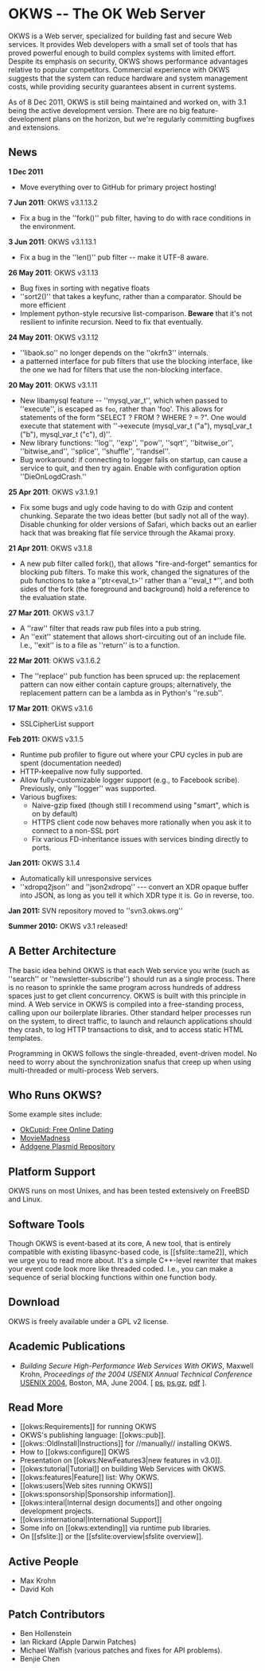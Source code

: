 # OKWS  -- The OK Web Server

OKWS is a Web server, specialized for building fast and secure Web
services. It provides Web developers with a small set of tools that
has proved powerful enough to build complex systems with limited
effort. Despite its emphasis on security, OKWS shows performance
advantages relative to popular competitors. Commercial experience with
OKWS suggests that the system can reduce hardware and system
management costs, while providing security guarantees absent in
current systems.

As of 8 Dec 2011, OKWS is still being maintained and worked on, with
3.1 being the active development version.  There are no big
feature-development plans on the horizon, but we're regularly
committing bugfixes and extensions.

## News

**1 Dec 2011**

  * Move everything over to GitHub for primary project hosting!

**7 Jun 2011**: OKWS v3.1.13.2

  * Fix a bug in the ''fork()'' pub filter, having to do with race conditions in the environment.

**3 Jun 2011**: OKWS v3.1.13.1

  * Fix a bug in the ''len()'' pub filter -- make it UTF-8 aware.

**26 May 2011**: OKWS v3.1.13

  * Bug fixes in sorting with negative floats
  * ''sort2()'' that takes a keyfunc, rather than a comparator.  Should be more efficient
  * Implement python-style recursive list-comparison. **Beware** that it's not resilient to infinite recursion.  Need to fix that eventually.

**24 May 2011**: OKWS v3.1.12

  * ''libaok.so'' no longer depends on the ''okrfn3'' internals.
  * a patterned interface for pub filters that use the blocking interface, like the one we had for filters that use the non-blocking interface. 

**20 May 2011**: OKWS v3.1.11

  * New libamysql feature  -- ''mysql_var_t'', which when passed to ''execute'', is escaped as `foo`, rather than 'foo'.  This allows for statements of the form "SELECT ? FROM ? WHERE ? = ?".  One would execute that statement with ''->execute (mysql_var_t ("a"), mysql_var_t ("b"), mysql_var_t ("c"), d)''.
  * New library functions: ''log'', ''exp'', ''pow'', ''sqrt'', ''bitwise_or'', ''bitwise_and'', ''splice'', ''shuffle'', ''randsel''.
  * Bug workaround: if connecting to logger fails on startup, can cause a service to quit, and then try again.  Enable with configuration option ''DieOnLogdCrash.''

**25 Apr 2011**: OKWS v3.1.9.1

  * Fix some bugs and ugly code having to do with Gzip and content chunking.  Separate the two ideas better (but sadly not all of the way). Disable chunking for older versions of Safari, which backs out an earlier hack that was breaking flat file service through the Akamai proxy.

**21 Apr 2011**: OKWS v3.1.8

  * A new pub filter called fork(), that allows "fire-and-forget" semantics for blocking pub filters.  To make this work, changed the signatures of the pub functions to take a ''ptr<eval_t>'' rather than a ''eval_t *'', and both sides of the fork (the foreground and background) hold a reference to the evaluation state.

**27 Mar 2011**: OKWS v3.1.7

  * A ''raw'' filter that reads raw pub files into a pub string.
  * An ''exit'' statement that allows short-circuiting out of an include file. I.e., ''exit'' is to a  file as ''return'' is to a function.

**22 Mar 2011**: OKWS v3.1.6.2

  * The ''replace'' pub function has been spruced up: the replacement pattern can now either contain capture groups; alternatively, the replacement pattern can be a lambda as in Python's ''re.sub''.

**17 Mar 2011**: OKWS v3.1.6

  * SSLCipherList support

**Feb 2011:** OKWS v3.1.5

  * Runtime pub profiler to figure out where your CPU cycles in pub are spent (documentation needed)
  * HTTP-keepalive now fully supported.
  * Allow fully-customizable logger support (e.g., to Facebook scribe).  Previously, only ''logger'' was supported.
  * Various bugfixes:
    * Naive-gzip fixed (though still I recommend using "smart", which is on by default)
    * HTTPS client code now behaves more rationally when you ask it to connect to a non-SSL port
    * Fix various FD-inheritance issues with services binding directly to ports.

**Jan 2011:** OKWS 3.1.4

   * Automatically kill unresponsive services
   * ''xdropq2json'' and ''json2xdropq'' --- convert an XDR opaque buffer into JSON, as long as you tell it which XDR type it is.  Go in reverse, too.

**Jan 2011:** SVN repository moved to ''svn3.okws.org''

**Summer 2010:** OKWS v3.1 released!

## A Better Architecture

The basic idea behind OKWS is that each Web service you write (such as
''search'' or ''newsletter-subscribe'') should run as a single
process. There is no reason to sprinkle the same program across
hundreds of address spaces just to get client concurrency. OKWS is
built with this principle in mind. A Web service in OKWS is compiled
into a free-standing process, calling upon our boilerplate
libraries. Other standard helper processes run on the system, to
direct traffic, to launch and relaunch applications should they crash,
to log HTTP transactions to disk, and to access static HTML templates.

Programming in OKWS follows the single-threaded, event-driven
model. No need to worry about the synchronization snafus that creep up
when using multi-threaded or multi-process Web servers.

## Who Runs OKWS?

Some example sites include:

* [OkCupid: Free Online Dating](http://www.okcupid.com)
* [MovieMadness](http://www.movie-madness.org)
* [Addgene Plasmid Repository](http://www.addgene.com)

## Platform Support

OKWS runs on most Unixes, and has been tested extensively on FreeBSD and Linux.

## Software Tools

Though OKWS is event-based at its core, A new tool, that is entirely
compatible with existing libasync-based code, is [[sfslite::tame2]],
which we urge you to read more about.  It's a simple C++-level
rewriter that makes your event code look more like threaded coded.
I.e., you can make a sequence of serial blocking functions within one
function body.

## Download

OKWS is freely available under a GPL v2 license.

## Academic Publications

* _Building Secure High-Performance Web Services With OKWS_,
  Maxwell Krohn, 
  _Proceedings of the 2004 USENIX Annual Technical Conference_ 
  [USENIX 2004](http://www.usenix.org/events/usenix04/),
  Boston, MA, June 2004. 
  [ [ps](http://pdos.lcs.mit.edu/~max/docs/okws.ps), 
    [ps.gz](http://pdos.lcs.mit.edu/~max/docs/okws.ps.gz),
    [pdf](http://pdos.lcs.mit.edu/~max/docs/okws.pdf) ].


## Read More

  * [[okws:Requirements]] for running OKWS
  * OKWS's publishing language: [[okws::pub]].
  * [[okws::OldInstall|Instructions]] for //manually// installing OKWS.
  * How to [[okws:configure]] OKWS
  * Presentation on [[okws:NewFeatures3|new features in v3.0]].
  * [[okws:tutorial|Tutorial]] on building Web Services with OKWS.
  * [[okws:features|Feature]] list: Why OKWS.
  * [[okws:users|Web sites running OKWS]]
  * [[okws:sponsorship|Sponsorship information]].
  * [[okws:interal|Internal design documents]] and other ongoing development projects.
  * [[okws:international|International Support]]
  * Some info on [[okws:extending]] via runtime pub libraries.
  * On [[sfslite:]] or the [[sfslite:overview|sfslite overview]].

## Active People

  * Max Krohn
  * David Koh

## Patch Contributors

  * Ben Hollenstein
  * Ian Rickard (Apple Darwin Patches)
  * Michael Walfish (various patches and fixes for API problems).
  * Benjie Chen

